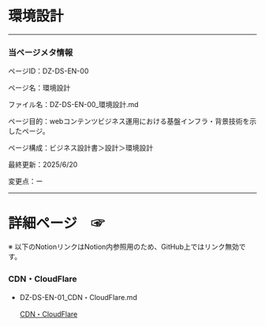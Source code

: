 # 環境設計

---

### 当ページメタ情報

ページID：DZ-DS-EN-00

ページ名：環境設計

ファイル名：DZ-DS-EN-00_環境設計.md

ページ目的：webコンテンツビジネス運用における基盤インフラ・背景技術を示したページ。

ページ構成：ビジネス設計書＞設計＞環境設計

最終更新：2025/6/20

変更点：ー

---

# 詳細ページ　☞

※ 以下のNotionリンクはNotion内参照用のため、GitHub上ではリンク無効です。

### CDN・CloudFlare

- DZ-DS-EN-01_CDN・CloudFlare.md
    
    [CDN・CloudFlare](%E7%92%B0%E5%A2%83%E8%A8%AD%E8%A8%88%20218cd75ce18580f582c9d64379dddd3b/CDN%E3%83%BBCloudFlare%20218cd75ce18580b0b6ffea16c19f7a06.md)